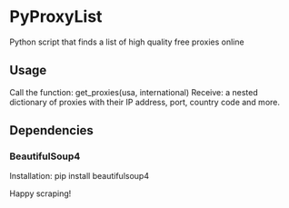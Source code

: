 # PyProxyList
Python script that finds a list of high quality free proxies online

## Usage

Call the function: get_proxies(usa, international)
Receive: a nested dictionary of proxies with their IP address, port, country code and more.

## Dependencies

### BeautifulSoup4
Installation: 
pip install beautifulsoup4


Happy scraping!